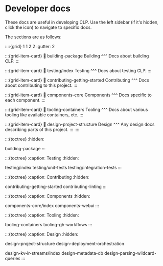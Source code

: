 # Developer docs

These docs are useful in developing CLP. Use the left sidebar (if it's hidden, click the
<i class="fa fa-bars"></i> icon) to navigate to specific docs.

The sections are as follows:

::::{grid} 1 1 2 2
:gutter: 2

:::{grid-item-card}
:link: building-package
Building
^^^
Docs about building CLP.
:::

:::{grid-item-card}
:link: testing/index
Testing
^^^
Docs about testing CLP.
:::

:::{grid-item-card}
:link: contributing-getting-started
Contributing
^^^
Docs about contributing to this project.
:::

:::{grid-item-card}
:link: components-core
Components
^^^
Docs specific to each component.
:::

:::{grid-item-card}
:link: tooling-containers
Tooling
^^^
Docs about various tooling like available containers, etc.
:::

:::{grid-item-card}
:link: design-project-structure
Design
^^^
Any design docs describing parts of this project.
:::
::::

:::{toctree}
:hidden:

building-package
:::

:::{toctree}
:caption: Testing
:hidden:

testing/index
testing/unit-tests
testing/integration-tests
:::

:::{toctree}
:caption: Contributing
:hidden:

contributing-getting-started
contributing-linting
:::

:::{toctree}
:caption: Components
:hidden:

components-core/index
components-webui
:::

:::{toctree}
:caption: Tooling
:hidden:

tooling-containers
tooling-gh-workflows
:::

:::{toctree}
:caption: Design
:hidden:

design-project-structure
design-deployment-orchestration

design-kv-ir-streams/index
design-metadata-db
design-parsing-wildcard-queries
:::
